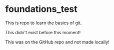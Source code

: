 # foundations_test
This is repo to learn the basics of git.


This didn't exist before this moment!


This was on the GitHub repo and not made locally!
